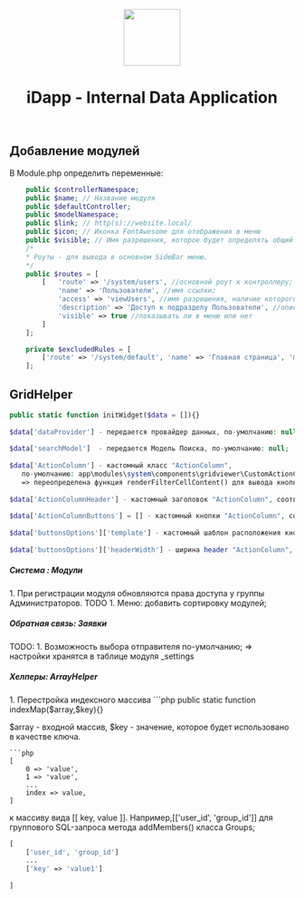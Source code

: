 <p align="center">
    <a href="https://github.com/glowfisch8lan" target="_blank">
        <img src="https://avatars3.githubusercontent.com/u/76803288" height="100px">
    </a>
    <h1 align="center">iDapp - Internal Data Application</h1>
    <br>
</p>

<h2>Добавление модулей</h2>
В Module.php определить переменные:

```php
    public $controllerNamespace;
    public $name; // Название модуля
    public $defaultController; 
    public $modelNamespace;
    public $link; // http(s)://website.local/
    public $icon; // Иконка FontAwesome для отображения в меню
    public $visible; // Имя разрешения, которое будет определять общий доступ к модулю
    /*
    * Роуты - для вывода в основном SideBar меню.
    */
    public $routes = [
        [   'route' => '/system/users', //основной роут к контроллеру;
            'name' => 'Пользователи', //имя ссылки;
            'access' => 'viewUsers', //имя разрешения, наличие которого требуется для отображения пункта меню
            'description' => 'Доступ к подразделу Пользователи', //описание разрешения
            'visible' => true //показывать ли в меню или нет
        ]
    ];

    private $excludedRules = [
        ['route' => '/system/default', 'name' => 'Главная страница', 'module' => 'system'] //роут, который не учитывать, при построении меню;
    ];
```

<h2>GridHelper</h2>

```php
public static function initWidget($data = []){}
   
$data['dataProvider'] - передается провайдер данных, по-умолчанию: null;
   
$data['searchModel']  - передается Модель Поиска, по-умолчанию: null;
   
$data['ActionColumn'] - кастомный класс "ActionColumn", 
   по-умолчанию: app\modules\system\components\gridviewer\CustomActionColumns;
   => переопределена функция renderFilterCellContent() для вывода кнопки добавить в строку Фильтрации, для лучшего UI;
   
$data['ActionColumnHeader'] - кастомный заголовок "ActionColumn", соответствует полю "header", чтобы выключить заголовок, задайте невидимый символ &nbsp;
   
$data['ActionColumnButtons'] = [] - кастомный кнопки "ActionColumn", соответствует полю "buttons";
   
$data['buttonsOptions']['template'] - кастомный шаблон расположения кнопок "ActionColumn", соответствует полю "template";
   
$data['buttonsOptions']['headerWidth'] - ширина header "ActionColumn", по-умолчанию: 150; 
````

<h5>Система : Модули</h5>
1. При регистрации модуля обновляются права доступа у группы Администраторов.
TODO
1. Меню: добавить сортировку модулей;
 
<h5>Обратная связь: Заявки</h5>
TODO:
1. Возможность выбора отправителя по-умолчанию;
=> настройки хранятся в таблице модуля _settings



<h5>Хелперы: ArrayHelper</h5>
1. Перестройка индексного массива 
```php
public static function indexMap($array,$key){}

$array - входной массив,
$key - значение, которое будет использовано в качестве ключа.
````
```php
[
    0 => 'value',
    1 => 'value',
    ...
    index => value,
]
````
 
 к  массиву вида [[ key, value ]].
 Например,[['user_id', 'group_id']] для группового SQL-запроса метода addMembers() класса Groups;
 
 ```php
[ 
     ['user_id', 'group_id']
     ...
     ['key' => 'value1']
    
 ]
 ````

